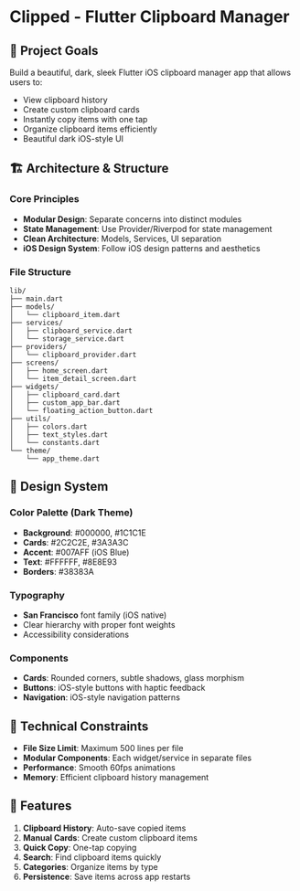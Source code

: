 # Clipped - Flutter Clipboard Manager

## 🎯 Project Goals
Build a beautiful, dark, sleek Flutter iOS clipboard manager app that allows users to:
- View clipboard history
- Create custom clipboard cards
- Instantly copy items with one tap
- Organize clipboard items efficiently
- Beautiful dark iOS-style UI

## 🏗️ Architecture & Structure

### Core Principles
- **Modular Design**: Separate concerns into distinct modules
- **State Management**: Use Provider/Riverpod for state management
- **Clean Architecture**: Models, Services, UI separation
- **iOS Design System**: Follow iOS design patterns and aesthetics

### File Structure
```
lib/
├── main.dart
├── models/
│   └── clipboard_item.dart
├── services/
│   ├── clipboard_service.dart
│   └── storage_service.dart
├── providers/
│   └── clipboard_provider.dart
├── screens/
│   ├── home_screen.dart
│   └── item_detail_screen.dart
├── widgets/
│   ├── clipboard_card.dart
│   ├── custom_app_bar.dart
│   └── floating_action_button.dart
├── utils/
│   ├── colors.dart
│   ├── text_styles.dart
│   └── constants.dart
└── theme/
    └── app_theme.dart
```

## 🎨 Design System

### Color Palette (Dark Theme)
- **Background**: #000000, #1C1C1E
- **Cards**: #2C2C2E, #3A3A3C
- **Accent**: #007AFF (iOS Blue)
- **Text**: #FFFFFF, #8E8E93
- **Borders**: #38383A

### Typography
- **San Francisco** font family (iOS native)
- Clear hierarchy with proper font weights
- Accessibility considerations

### Components
- **Cards**: Rounded corners, subtle shadows, glass morphism
- **Buttons**: iOS-style buttons with haptic feedback
- **Navigation**: iOS-style navigation patterns

## 🧱 Technical Constraints
- **File Size Limit**: Maximum 500 lines per file
- **Modular Components**: Each widget/service in separate files
- **Performance**: Smooth 60fps animations
- **Memory**: Efficient clipboard history management

## 📱 Features
1. **Clipboard History**: Auto-save copied items
2. **Manual Cards**: Create custom clipboard items
3. **Quick Copy**: One-tap copying
4. **Search**: Find clipboard items quickly
5. **Categories**: Organize items by type
6. **Persistence**: Save items across app restarts